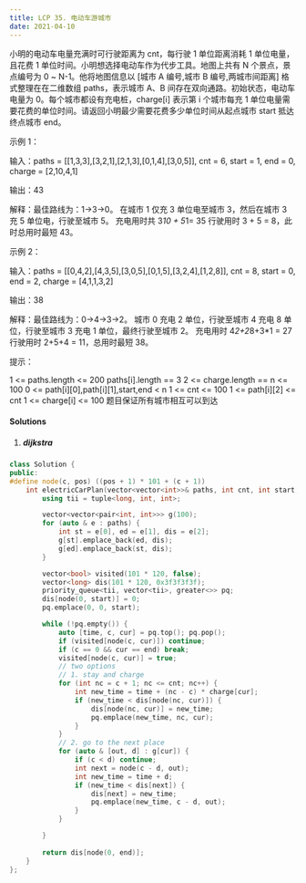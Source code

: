 ```yaml
---
title: LCP 35. 电动车游城市
date: 2021-04-10
---
```


小明的电动车电量充满时可行驶距离为 cnt，每行驶 1 单位距离消耗 1 单位电量，且花费 1 单位时间。小明想选择电动车作为代步工具。地图上共有 N 个景点，景点编号为 0 ~ N-1。他将地图信息以 [城市 A 编号,城市 B 编号,两城市间距离] 格式整理在在二维数组 paths，表示城市 A、B 间存在双向通路。初始状态，电动车电量为 0。每个城市都设有充电桩，charge[i] 表示第 i 个城市每充 1 单位电量需要花费的单位时间。请返回小明最少需要花费多少单位时间从起点城市 start 抵达终点城市 end。

示例 1：

输入：paths = [[1,3,3],[3,2,1],[2,1,3],[0,1,4],[3,0,5]], cnt = 6, start = 1, end = 0, charge = [2,10,4,1]

输出：43

解释：最佳路线为：1->3->0。
在城市 1 仅充 3 单位电至城市 3，然后在城市 3 充 5 单位电，行驶至城市 5。
充电用时共 3*10 + 5*1= 35
行驶用时 3 + 5 = 8，此时总用时最短 43。


示例 2：

输入：paths = [[0,4,2],[4,3,5],[3,0,5],[0,1,5],[3,2,4],[1,2,8]], cnt = 8, start = 0, end = 2, charge = [4,1,1,3,2]

输出：38

解释：最佳路线为：0->4->3->2。
城市 0 充电 2 单位，行驶至城市 4 充电 8 单位，行驶至城市 3 充电 1 单位，最终行驶至城市 2。
充电用时 4*2+2*8+3*1 = 27
行驶用时 2+5+4 = 11，总用时最短 38。

提示：

1 <= paths.length <= 200
paths[i].length == 3
2 <= charge.length == n <= 100
0 <= path[i][0],path[i][1],start,end < n
1 <= cnt <= 100
1 <= path[i][2] <= cnt
1 <= charge[i] <= 100
题目保证所有城市相互可以到达


#### Solutions

1. ##### dijkstra

```c++
class Solution {
public:
#define node(c, pos) ((pos + 1) * 101 + (c + 1))        
    int electricCarPlan(vector<vector<int>>& paths, int cnt, int start, int end, vector<int>& charge) {
        using tii = tuple<long, int, int>;

        vector<vector<pair<int, int>>> g(100);
        for (auto & e : paths) {
            int st = e[0], ed = e[1], dis = e[2];
            g[st].emplace_back(ed, dis);
            g[ed].emplace_back(st, dis);
        }

        vector<bool> visited(101 * 120, false);
        vector<long> dis(101 * 120, 0x3f3f3f3f);
        priority_queue<tii, vector<tii>, greater<>> pq;
        dis[node(0, start)] = 0;
        pq.emplace(0, 0, start);

        while (!pq.empty()) {
            auto [time, c, cur] = pq.top(); pq.pop();
            if (visited[node(c, cur)]) continue;
            if (c == 0 && cur == end) break;
            visited[node(c, cur)] = true;
            // two options
            // 1. stay and charge
            for (int nc = c + 1; nc <= cnt; nc++) {
                int new_time = time + (nc - c) * charge[cur];
                if (new_time < dis[node(nc, cur)]) {
                    dis[node(nc, cur)] = new_time;
                    pq.emplace(new_time, nc, cur);
                }
            }
            // 2. go to the next place
            for (auto & [out, d] : g[cur]) {
                if (c < d) continue;
                int next = node(c - d, out);
                int new_time = time + d;
                if (new_time < dis[next]) {
                    dis[next] = new_time;
                    pq.emplace(new_time, c - d, out);
                }
            }

        }
        
        return dis[node(0, end)];
    }
};
```